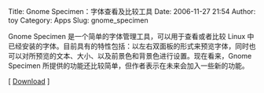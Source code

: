 Title: Gnome Specimen：字体查看及比较工具
Date: 2006-11-27 21:54
Author: toy
Category: Apps
Slug: gnome_specimen

Gnome Specimen 是一个简单的字体管理工具，可以用于查看或者比较 Linux
中已经安装的字体。目前具有的特性包括：以左右双面板的形式来预览字体，同时也可以对所预览的文本、大小、以及前景色和背景色进行设置。现在看来，Gnome
Specimen 所提供的功能还比较简单，但作者表示在未来会加入一些新的功能。

[ [Download](http://uwstopia.nl/blog/2006/11/gnome-specimen-0-1-is-out)
]
